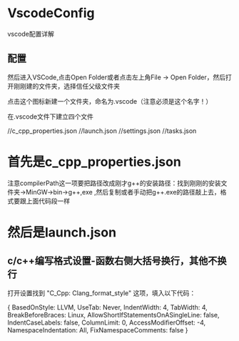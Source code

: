 # VscodeConfig
vscode配置详解
## 配置

然后进入VSCode,点击Open Folder或者点击左上角File -> Open Folder，然后打开刚刚建的文件夹，选择信任父级文件夹

点击这个图标新建一个文件夹，命名为.vscode（注意必须是这个名字！）

在.vscode文件下建立四个文件

//c_cpp_properties.json
//launch.json
//settings.json
//tasks.json


# 首先是c_cpp_properties.json



注意compilerPath这一项要把路径改成刚才g++的安装路径：找到刚刚的安装文件夹->MinGW->bin->g++,exe ,然后复制或者手动把g++.exe的路径敲上去，格式要跟上面代码段一样

# 然后是launch.json



## c/c++编写格式设置-函数右侧大括号换行，其他不换行

打开设置找到 "C_Cpp: Clang_format_style" 这项，填入以下代码：

{ BasedOnStyle: LLVM, UseTab: Never, IndentWidth: 4, TabWidth: 4, BreakBeforeBraces: Linux, AllowShortIfStatementsOnASingleLine: false, IndentCaseLabels: false, ColumnLimit: 0, AccessModifierOffset: -4, NamespaceIndentation: All, FixNamespaceComments: false }


